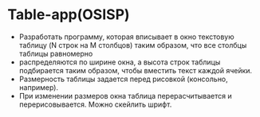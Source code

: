 # Table-app(OSISP)

* Разработать программу, которая вписывает в окно текстовую таблицу (N строк на M столбцов) таким образом, что все столбцы таблицы равномерно 
* распределяются по ширине окна, а высота строк таблицы подбирается таким образом, чтобы вместить текст каждой ячейки.
* Размерность таблицы задается перед рисовкой (консольно, например).
* При изменении размеров окна таблица перерасчитывается и перерисовывается. Можно скейлить шрифт.
